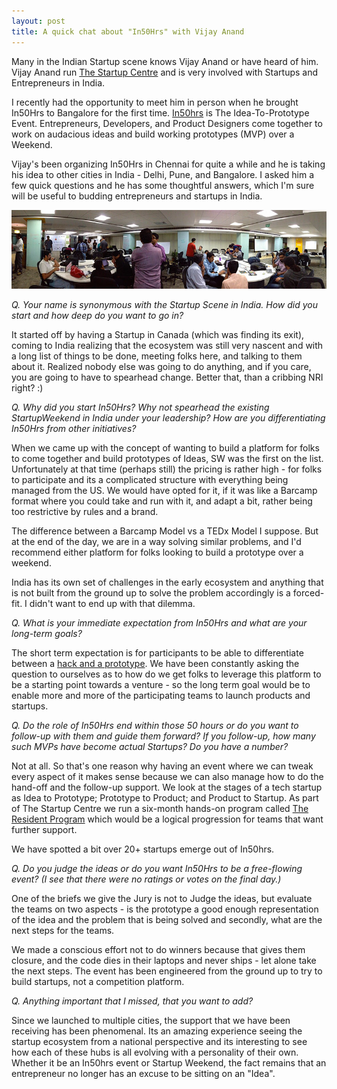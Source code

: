 ```yaml
---
layout: post
title: A quick chat about "In50Hrs" with Vijay Anand
---
```


Many in the Indian Startup scene knows Vijay Anand or have heard of him. Vijay Anand run [The Startup Centre](http://thestartupcentre.com/) and is very involved with Startups and Entrepreneurs in India.

I recently had the opportunity to meet him in person when he brought In50Hrs to Bangalore for the first time. [In50hrs](http://www.in50hrs.com/) is The Idea-To-Prototype Event. Entrepreneurs, Developers, and Product Designers come together to work on audacious ideas and build working prototypes (MVP) over a Weekend.

Vijay's been organizing In50Hrs in Chennai for quite a while and he is taking his idea to other cities in India - Delhi, Pune, and Bangalore. I asked him a few quick questions and he has some thoughtful answers, which I'm sure will be useful to budding entrepreneurs and startups in India.

![In50Hrs)](/static/2012/in50hrs-blr.jpg)

_Q. Your name is synonymous with the Startup Scene in India. How did you start and how deep do you want to go in?_

It started off by having a Startup in Canada (which was finding its exit), coming to India realizing that the ecosystem was still very nascent and with a long list of things to be done, meeting folks here, and talking to them about it. Realized nobody else was going to do anything, and if you care, you are going to have to spearhead change. Better that, than a cribbing NRI right? :)

_Q. Why did you start In50Hrs? Why not spearhead the existing StartupWeekend in India under your leadership? How are you differentiating In50Hrs from other initiatives?_

When we came up with the concept of wanting to build a platform for folks to come together and build prototypes of Ideas, SW was the first on the list. Unfortunately at that time (perhaps still) the pricing is rather high - for folks to participate and its a complicated structure with everything being managed from the US. We would have opted for it, if it was like a Barcamp format where you could take and run with it, and adapt a bit, rather being too restrictive by rules and a brand.

The difference between a Barcamp Model vs a TEDx Model I suppose. But at the end of the day, we are in a way solving similar problems, and I'd recommend either platform for folks looking to build a prototype over a weekend.

India has its own set of challenges in the early ecosystem and anything that is not built from the ground up to solve the problem accordingly is a forced-fit. I didn't want to end up with that dilemma.

_Q. What is your immediate expectation from In50Hrs and what are your long-term goals?_

The short term expectation is for participants to be able to differentiate between a [hack and a prototype](//www.in50hrs.com/blog/2012/7/17/a-prototype-vs-a-hack.html). We have been constantly asking the question to ourselves as to how do we get folks to leverage this platform to be a starting point towards a venture - so the long term goal would be to enable more and more of the participating teams to launch products and startups.

_Q. Do the role of In50Hrs end within those 50 hours or do you want to follow-up with them and guide them forward? If you follow-up, how many such MVPs have become actual Startups? Do you have a number?_

Not at all. So that's one reason why having an event where we can tweak every aspect of it makes sense because we can also manage how to do the hand-off and the follow-up support. We look at the stages of a tech startup as Idea to Prototype; Prototype to Product; and Product to Startup. As part of The Startup Centre we run a six-month hands-on program called [The Resident Program](//www.thestartupcentre.com/resident) which would be a logical progression for teams that want further support.

We have spotted a bit over 20+ startups emerge out of In50hrs.

_Q. Do you judge the ideas or do you want In50Hrs to be a free-flowing event? (I see that there were no ratings or votes on the final day.)_

One of the briefs we give the Jury is not to Judge the ideas, but evaluate the teams on two aspects - is the prototype a good enough representation of the idea and the problem that is being solved and secondly, what are the next steps for the teams.

We made a conscious effort not to do winners because that gives them closure, and the code dies in their laptops and never ships - let alone take the next steps. The event has been engineered from the ground up to try to build startups, not a competition platform.

_Q. Anything important that I missed, that you want to add?_

Since we launched to multiple cities, the support that we have been receiving has been phenomenal. Its an amazing experience seeing the startup ecosystem from a national perspective and its interesting to see how each of these hubs is all evolving with a personality of their own. Whether it be an In50hrs event or Startup Weekend, the fact remains that an entrepreneur no longer has an excuse to be sitting on an "Idea".
